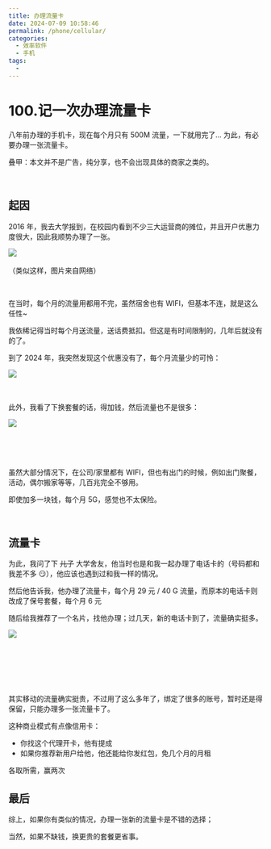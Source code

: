 ```yaml
---
title: 办理流量卡
date: 2024-07-09 10:58:46
permalink: /phone/cellular/
categories:
  - 效率软件
  - 手机
tags:
  - 
---
```

# 100.记一次办理流量卡

八年前办理的手机卡，现在每个月只有 500M 流量，一下就用完了...  为此，有必要办理一张流量卡。

‍叠甲：本文并不是广告，纯分享，也不会出现具体的商家之类的。

‍<!-- more -->

## 起因

2016 年，我去大学报到，在校园内看到不少三大运营商的摊位，并且开户优惠力度很大，因此我顺势办理了一张。

​![](https://image.peterjxl.com/blog/image-20240708222827-0wp0tyz.png)​

（类似这样，图片来自网络）

‍

在当时，每个月的流量用都用不完，虽然宿舍也有 WIFI，但基本不连，就是这么任性~

我依稀记得当时每个月送流量，送话费抵扣。但这是有时间限制的，几年后就没有的了。

到了 2024 年，我突然发现这个优惠没有了，每个月流量少的可怜：

​![](https://image.peterjxl.com/blog/image-20240708223133-ldeh9kq.png)​

‍

此外，我看了下换套餐的话，得加钱，然后流量也不是很多：

​![](https://image.peterjxl.com/blog/image-20240709100330-0oduii3.png)​

‍

‍

虽然大部分情况下，在公司/家里都有 WIFI，但也有出门的时候，例如出门聚餐，活动，偶尔搬家等等，几百兆完全不够用。

即使加多一块钱，每个月 5G，感觉也不太保险。

‍

## 流量卡

为此，我问了下 ~~儿子~~ 大学舍友，他当时也是和我一起办理了电话卡的（号码都和我差不多 😏），他应该也遇到过和我一样的情况。

然后他告诉我，他办理了流量卡，每个月 29 元 / 40 G 流量，而原本的电话卡则改成了保号套餐，每个月 6 元

随后给我推荐了一个名片，找他办理；过几天，新的电话卡到了，流量确实挺多。

​![](https://image.peterjxl.com/blog/image-20240709100930-uc55eyv.png)​

‍

‍

‍

其实移动的流量确实挺贵，不过用了这么多年了，绑定了很多的账号，暂时还是得保留，只能办理多一张流量卡了。

这种商业模式有点像信用卡：

* 你找这个代理开卡，他有提成
* 如果你推荐新用户给他，他还能给你发红包，免几个月的月租

‍各取所需，赢两次

## 最后

综上，如果你有类似的情况，办理一张新的流量卡是不错的选择；

当然，如果不缺钱，换更贵的套餐更省事。

